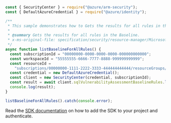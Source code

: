 ```javascript
const { SecurityCenter } = require("@azure/arm-security");
const { DefaultAzureCredential } = require("@azure/identity");

/**
 * This sample demonstrates how to Gets the results for all rules in the Baseline.
 *
 * @summary Gets the results for all rules in the Baseline.
 * x-ms-original-file: specification/security/resource-manager/Microsoft.Security/preview/2020-07-01-preview/examples/sqlVulnerabilityAssessmentsBaselineRuleOperations/ArcMachineBaselineRules_List.json
 */
async function listBaselineForAllRules() {
  const subscriptionId = "00000000-0000-0000-0000-000000000000";
  const workspaceId = "55555555-6666-7777-8888-999999999999";
  const resourceId =
    "subscriptions/00000000-1111-2222-3333-444444444444/resourceGroups/Rg/providers/Microsoft.HybridCompute/machines/MyMachine/sqlServers/server1/databases/master";
  const credential = new DefaultAzureCredential();
  const client = new SecurityCenter(credential, subscriptionId);
  const result = await client.sqlVulnerabilityAssessmentBaselineRules.list(workspaceId, resourceId);
  console.log(result);
}

listBaselineForAllRules().catch(console.error);
```

Read the [SDK documentation](https://github.com/Azure/azure-sdk-for-js/blob/%40azure%2Farm-security_5.0.0/sdk/security/arm-security/README.md) on how to add the SDK to your project and authenticate.

